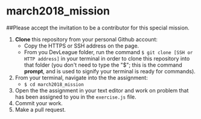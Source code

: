 # march2018_mission

##Please accept the invitation to be a contributor for this special mission.

1. **Clone** this repository from your personal Github account:
    - Copy the HTTPS or SSH address on the page.
    - From you DevLeague folder, run the command `$ git clone [SSH or HTTP address]` in your terminal in order to clone this repository into that folder 
      (you don't need to type the "$"; this is the command __prompt__, and is used to signify your terminal is ready for commands).
2. From your terminal, navigate into the the assignment:
    - `$ cd march2018_mission`
3. Open the the assignment in your text editor and work on problem that has been assigned to you in the `exercise.js` file.
4. Commit your work.
5. Make a pull request.
   

